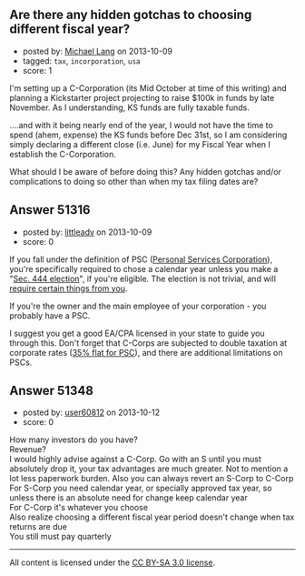 ## Are there any hidden gotchas to choosing different fiscal year?

- posted by: [Michael Lang](https://stackexchange.com/users/-1/28216-michael-lang) on 2013-10-09
- tagged: `tax`, `incorporation`, `usa`
- score: 1

<p>I'm setting up a C-Corporation (its Mid October at time of this writing) and planning a Kickstarter project projecting to raise $100k in funds by late November.  As I understanding, KS funds are fully taxable funds. </p>

<p>....and with it being nearly end of the year, I would not have the time to spend (ahem, expense) the KS funds before Dec 31st, so I am considering simply declaring a different close (i.e. June) for my Fiscal Year when I establish the C-Corporation.</p>

<p>What should I be aware of before doing this?  Any hidden gotchas and/or complications to doing so other than when my tax filing dates are?</p>



## Answer 51316

- posted by: [littleadv](https://stackexchange.com/users/-1/13808-littleadv) on 2013-10-09
- score: 0

<p>If you fall under the definition of PSC (<a href="http://www.irs.gov/publications/p542/ar02.html#en_US_2011_publink1000257744" rel="nofollow">Personal Services Corporation</a>), you're specifically required to chose a calendar year unless you make a "<a href="http://www.law.cornell.edu/uscode/text/26/444" rel="nofollow">Sec. 444 election</a>", if you're eligible. The election is not trivial, and will <a href="http://www.irs.gov/publications/p538/ar02.html#en_US_201212_publink1000270602" rel="nofollow">require certain things from you</a>.</p>

<p>If you're the owner and the main employee of your corporation - you probably have a PSC.</p>

<p>I suggest you get a good EA/CPA licensed in your state to guide you through this. Don't forget that C-Corps are subjected to double taxation at corporate rates (<a href="http://smallbusiness.chron.com/tax-differences-between-corporation-personal-service-corporation-60207.html" rel="nofollow">35% flat for PSC</a>), and there are additional limitations on PSCs.</p>



## Answer 51348

- posted by: [user60812](https://stackexchange.com/users/-1/19115-user60812) on 2013-10-12
- score: 0

<p>How many investors do you have?<br>
Revenue?<br>
I would highly advise against a C-Corp. Go with an S until you must absolutely drop it, your tax advantages are much greater. Not to mention a lot less paperwork burden. Also you can always revert an S-Corp to C-Corp<br>
For S-Corp you need calendar year, or specially approved tax year, so unless there is an absolute need for change keep calendar year<br>
For C-Corp it's whatever you choose<br>
Also realize choosing a different fiscal year period doesn't change when tax returns are due<br>
You still must pay quarterly</p>




---

All content is licensed under the [CC BY-SA 3.0 license](https://creativecommons.org/licenses/by-sa/3.0/).
